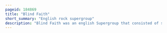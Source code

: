 ```yaml
---
pageid: 184869
title: "Blind Faith"
short_summary: "English rock supergroup"
description: "Blind Faith was an english Supergroup that consisted of steve Winwood eric Clapton Ginger Baker and ric Grech. They followed the Success of each of the Member's former Bands, including Clapton and Baker's former Group Cream and Winwood's former Group Traffic, but they split after a few Months, producing only one Album and a three-month Summer Tour."
---
```

